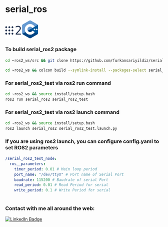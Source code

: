# serial_ros
<p align="left">
  <img src="documents/ros2.png" style="width: 10%; height: 10%"/>
  <img src="documents/cpp.png" style="width: 10%; height: 10%"/>
</p>

### To build serial_ros2 package

```bash
cd ~ros2_ws/src && git clone https://github.com/furkansariyildiz/serial_ros.gitgit
```

```bash
cd ~ros2_ws && colcon build --symlink-install --packages-select serial_ros2
```

### For serial_ros2_test via ros2 run command
```bash
cd ~ros2_ws && source install/setup.bash
ros2 run serial_ros2 serial_ros2_test
```

### For serial_ros2_test via ros2 launch command
```bash
cd ~ros2_ws && source install/setup.bash
ros2 launch serial_ros2 serial_ros2_test.launch.py
```

### If you are using ros2 launch, you can configure config.yaml to set ROS2 parameters
```yaml
/serial_ros2_test_node:
  ros__parameters:
    timer_period: 0.01 # Main loop period
    port_name: "/dev/ttyX" # Port name of Serial Port
    baudrate: 115200 # Baudrate of serial Port 
    read_period: 0.01 # Read Period for serial
    write_period: 0.1 # Write Period for serial
    
```

### Contact with me all around the web:
[![LinkedIn Badge](https://img.shields.io/badge/LinkedIn-Profile-informational?style=flat&logo=linkedin&logoColor=white&color=0D76A8)](https://www.linkedin.com/in/furkan-sariyildiz/)
